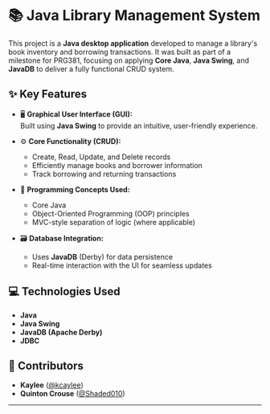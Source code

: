 # 📚 Java Library Management System

This project is a **Java desktop application** developed to manage a library's book inventory and borrowing transactions. It was built as part of a milestone for PRG381, focusing on applying **Core Java**, **Java Swing**, and **JavaDB** to deliver a fully functional CRUD system.

## ✨ Key Features

- 🖥️ **Graphical User Interface (GUI):**  
  Built using **Java Swing** to provide an intuitive, user-friendly experience.

- ⚙️ **Core Functionality (CRUD):**  
  - Create, Read, Update, and Delete records  
  - Efficiently manage books and borrower information  
  - Track borrowing and returning transactions  

- 🧱 **Programming Concepts Used:**  
  - Core Java  
  - Object-Oriented Programming (OOP) principles  
  - MVC-style separation of logic (where applicable)

- 🗃️ **Database Integration:**  
  - Uses **JavaDB** (Derby) for data persistence  
  - Real-time interaction with the UI for seamless updates

## 💻 Technologies Used

- **Java**
- **Java Swing**
- **JavaDB (Apache Derby)**
- **JDBC**

## 🤝 Contributors

- **Kaylee** ([@kcaylee](https://github.com/kcaylee))  
- **Quinton Crouse** ([@Shaded010](https://github.com/Shaded010))

---


